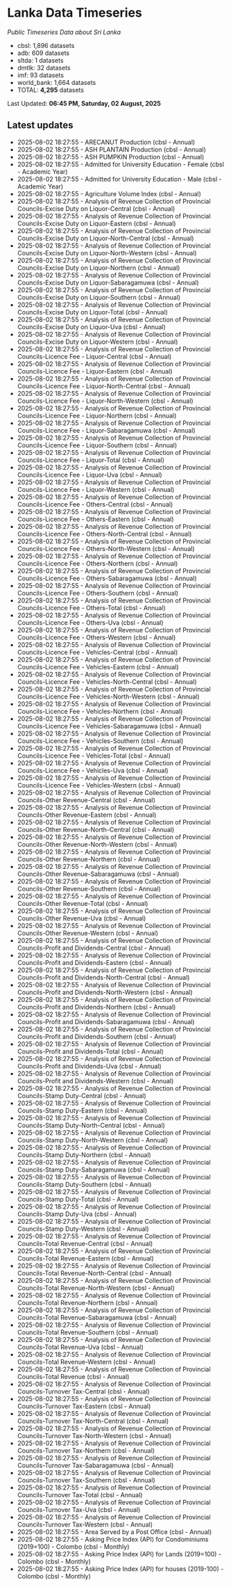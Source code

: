 # Lanka Data Timeseries
*Public Timeseries Data about Sri Lanka*

* cbsl: 1,896 datasets
* adb: 609 datasets
* sltda: 1 datasets
* dmtlk: 32 datasets
* imf: 93 datasets
* world_bank: 1,664 datasets
* TOTAL: **4,295** datasets

Last Updated: **06:45 PM, Saturday, 02 August, 2025**

## Latest updates

* 2025-08-02 18:27:55 - ARECANUT Production (cbsl - Annual)
* 2025-08-02 18:27:55 - ASH PLANTAIN Production (cbsl - Annual)
* 2025-08-02 18:27:55 - ASH PUMPKIN Production (cbsl - Annual)
* 2025-08-02 18:27:55 - Admitted for University Education - Female (cbsl - Academic Year)
* 2025-08-02 18:27:55 - Admitted for University Education - Male (cbsl - Academic Year)
* 2025-08-02 18:27:55 - Agriculture Volume Index (cbsl - Annual)
* 2025-08-02 18:27:55 - Analysis of Revenue Collection of Provincial Councils-Excise Duty on Liquor-Central (cbsl - Annual)
* 2025-08-02 18:27:55 - Analysis of Revenue Collection of Provincial Councils-Excise Duty on Liquor-Eastern (cbsl - Annual)
* 2025-08-02 18:27:55 - Analysis of Revenue Collection of Provincial Councils-Excise Duty on Liquor-North-Central (cbsl - Annual)
* 2025-08-02 18:27:55 - Analysis of Revenue Collection of Provincial Councils-Excise Duty on Liquor-North-Western (cbsl - Annual)
* 2025-08-02 18:27:55 - Analysis of Revenue Collection of Provincial Councils-Excise Duty on Liquor-Northern (cbsl - Annual)
* 2025-08-02 18:27:55 - Analysis of Revenue Collection of Provincial Councils-Excise Duty on Liquor-Sabaragamuwa (cbsl - Annual)
* 2025-08-02 18:27:55 - Analysis of Revenue Collection of Provincial Councils-Excise Duty on Liquor-Southern (cbsl - Annual)
* 2025-08-02 18:27:55 - Analysis of Revenue Collection of Provincial Councils-Excise Duty on Liquor-Total (cbsl - Annual)
* 2025-08-02 18:27:55 - Analysis of Revenue Collection of Provincial Councils-Excise Duty on Liquor-Uva (cbsl - Annual)
* 2025-08-02 18:27:55 - Analysis of Revenue Collection of Provincial Councils-Excise Duty on Liquor-Western (cbsl - Annual)
* 2025-08-02 18:27:55 - Analysis of Revenue Collection of Provincial Councils-Licence Fee - Liquor-Central (cbsl - Annual)
* 2025-08-02 18:27:55 - Analysis of Revenue Collection of Provincial Councils-Licence Fee - Liquor-Eastern (cbsl - Annual)
* 2025-08-02 18:27:55 - Analysis of Revenue Collection of Provincial Councils-Licence Fee - Liquor-North-Central (cbsl - Annual)
* 2025-08-02 18:27:55 - Analysis of Revenue Collection of Provincial Councils-Licence Fee - Liquor-North-Western (cbsl - Annual)
* 2025-08-02 18:27:55 - Analysis of Revenue Collection of Provincial Councils-Licence Fee - Liquor-Northern (cbsl - Annual)
* 2025-08-02 18:27:55 - Analysis of Revenue Collection of Provincial Councils-Licence Fee - Liquor-Sabaragamuwa (cbsl - Annual)
* 2025-08-02 18:27:55 - Analysis of Revenue Collection of Provincial Councils-Licence Fee - Liquor-Southern (cbsl - Annual)
* 2025-08-02 18:27:55 - Analysis of Revenue Collection of Provincial Councils-Licence Fee - Liquor-Total (cbsl - Annual)
* 2025-08-02 18:27:55 - Analysis of Revenue Collection of Provincial Councils-Licence Fee - Liquor-Uva (cbsl - Annual)
* 2025-08-02 18:27:55 - Analysis of Revenue Collection of Provincial Councils-Licence Fee - Liquor-Western (cbsl - Annual)
* 2025-08-02 18:27:55 - Analysis of Revenue Collection of Provincial Councils-Licence Fee - Others-Central (cbsl - Annual)
* 2025-08-02 18:27:55 - Analysis of Revenue Collection of Provincial Councils-Licence Fee - Others-Eastern (cbsl - Annual)
* 2025-08-02 18:27:55 - Analysis of Revenue Collection of Provincial Councils-Licence Fee - Others-North-Central (cbsl - Annual)
* 2025-08-02 18:27:55 - Analysis of Revenue Collection of Provincial Councils-Licence Fee - Others-North-Western (cbsl - Annual)
* 2025-08-02 18:27:55 - Analysis of Revenue Collection of Provincial Councils-Licence Fee - Others-Northern (cbsl - Annual)
* 2025-08-02 18:27:55 - Analysis of Revenue Collection of Provincial Councils-Licence Fee - Others-Sabaragamuwa (cbsl - Annual)
* 2025-08-02 18:27:55 - Analysis of Revenue Collection of Provincial Councils-Licence Fee - Others-Southern (cbsl - Annual)
* 2025-08-02 18:27:55 - Analysis of Revenue Collection of Provincial Councils-Licence Fee - Others-Total (cbsl - Annual)
* 2025-08-02 18:27:55 - Analysis of Revenue Collection of Provincial Councils-Licence Fee - Others-Uva (cbsl - Annual)
* 2025-08-02 18:27:55 - Analysis of Revenue Collection of Provincial Councils-Licence Fee - Others-Western (cbsl - Annual)
* 2025-08-02 18:27:55 - Analysis of Revenue Collection of Provincial Councils-Licence Fee - Vehicles-Central (cbsl - Annual)
* 2025-08-02 18:27:55 - Analysis of Revenue Collection of Provincial Councils-Licence Fee - Vehicles-Eastern (cbsl - Annual)
* 2025-08-02 18:27:55 - Analysis of Revenue Collection of Provincial Councils-Licence Fee - Vehicles-North-Central (cbsl - Annual)
* 2025-08-02 18:27:55 - Analysis of Revenue Collection of Provincial Councils-Licence Fee - Vehicles-North-Western (cbsl - Annual)
* 2025-08-02 18:27:55 - Analysis of Revenue Collection of Provincial Councils-Licence Fee - Vehicles-Northern (cbsl - Annual)
* 2025-08-02 18:27:55 - Analysis of Revenue Collection of Provincial Councils-Licence Fee - Vehicles-Sabaragamuwa (cbsl - Annual)
* 2025-08-02 18:27:55 - Analysis of Revenue Collection of Provincial Councils-Licence Fee - Vehicles-Southern (cbsl - Annual)
* 2025-08-02 18:27:55 - Analysis of Revenue Collection of Provincial Councils-Licence Fee - Vehicles-Total (cbsl - Annual)
* 2025-08-02 18:27:55 - Analysis of Revenue Collection of Provincial Councils-Licence Fee - Vehicles-Uva (cbsl - Annual)
* 2025-08-02 18:27:55 - Analysis of Revenue Collection of Provincial Councils-Licence Fee - Vehicles-Western (cbsl - Annual)
* 2025-08-02 18:27:55 - Analysis of Revenue Collection of Provincial Councils-Other Revenue-Central (cbsl - Annual)
* 2025-08-02 18:27:55 - Analysis of Revenue Collection of Provincial Councils-Other Revenue-Eastern (cbsl - Annual)
* 2025-08-02 18:27:55 - Analysis of Revenue Collection of Provincial Councils-Other Revenue-North-Central (cbsl - Annual)
* 2025-08-02 18:27:55 - Analysis of Revenue Collection of Provincial Councils-Other Revenue-North-Western (cbsl - Annual)
* 2025-08-02 18:27:55 - Analysis of Revenue Collection of Provincial Councils-Other Revenue-Northern (cbsl - Annual)
* 2025-08-02 18:27:55 - Analysis of Revenue Collection of Provincial Councils-Other Revenue-Sabaragamuwa (cbsl - Annual)
* 2025-08-02 18:27:55 - Analysis of Revenue Collection of Provincial Councils-Other Revenue-Southern (cbsl - Annual)
* 2025-08-02 18:27:55 - Analysis of Revenue Collection of Provincial Councils-Other Revenue-Total (cbsl - Annual)
* 2025-08-02 18:27:55 - Analysis of Revenue Collection of Provincial Councils-Other Revenue-Uva (cbsl - Annual)
* 2025-08-02 18:27:55 - Analysis of Revenue Collection of Provincial Councils-Other Revenue-Western (cbsl - Annual)
* 2025-08-02 18:27:55 - Analysis of Revenue Collection of Provincial Councils-Profit and Dividends-Central (cbsl - Annual)
* 2025-08-02 18:27:55 - Analysis of Revenue Collection of Provincial Councils-Profit and Dividends-Eastern (cbsl - Annual)
* 2025-08-02 18:27:55 - Analysis of Revenue Collection of Provincial Councils-Profit and Dividends-North-Central (cbsl - Annual)
* 2025-08-02 18:27:55 - Analysis of Revenue Collection of Provincial Councils-Profit and Dividends-North-Western (cbsl - Annual)
* 2025-08-02 18:27:55 - Analysis of Revenue Collection of Provincial Councils-Profit and Dividends-Northern (cbsl - Annual)
* 2025-08-02 18:27:55 - Analysis of Revenue Collection of Provincial Councils-Profit and Dividends-Sabaragamuwa (cbsl - Annual)
* 2025-08-02 18:27:55 - Analysis of Revenue Collection of Provincial Councils-Profit and Dividends-Southern (cbsl - Annual)
* 2025-08-02 18:27:55 - Analysis of Revenue Collection of Provincial Councils-Profit and Dividends-Total (cbsl - Annual)
* 2025-08-02 18:27:55 - Analysis of Revenue Collection of Provincial Councils-Profit and Dividends-Uva (cbsl - Annual)
* 2025-08-02 18:27:55 - Analysis of Revenue Collection of Provincial Councils-Profit and Dividends-Western (cbsl - Annual)
* 2025-08-02 18:27:55 - Analysis of Revenue Collection of Provincial Councils-Stamp Duty-Central (cbsl - Annual)
* 2025-08-02 18:27:55 - Analysis of Revenue Collection of Provincial Councils-Stamp Duty-Eastern (cbsl - Annual)
* 2025-08-02 18:27:55 - Analysis of Revenue Collection of Provincial Councils-Stamp Duty-North-Central (cbsl - Annual)
* 2025-08-02 18:27:55 - Analysis of Revenue Collection of Provincial Councils-Stamp Duty-North-Western (cbsl - Annual)
* 2025-08-02 18:27:55 - Analysis of Revenue Collection of Provincial Councils-Stamp Duty-Northern (cbsl - Annual)
* 2025-08-02 18:27:55 - Analysis of Revenue Collection of Provincial Councils-Stamp Duty-Sabaragamuwa (cbsl - Annual)
* 2025-08-02 18:27:55 - Analysis of Revenue Collection of Provincial Councils-Stamp Duty-Southern (cbsl - Annual)
* 2025-08-02 18:27:55 - Analysis of Revenue Collection of Provincial Councils-Stamp Duty-Total (cbsl - Annual)
* 2025-08-02 18:27:55 - Analysis of Revenue Collection of Provincial Councils-Stamp Duty-Uva (cbsl - Annual)
* 2025-08-02 18:27:55 - Analysis of Revenue Collection of Provincial Councils-Stamp Duty-Western (cbsl - Annual)
* 2025-08-02 18:27:55 - Analysis of Revenue Collection of Provincial Councils-Total Revenue-Central (cbsl - Annual)
* 2025-08-02 18:27:55 - Analysis of Revenue Collection of Provincial Councils-Total Revenue-Eastern (cbsl - Annual)
* 2025-08-02 18:27:55 - Analysis of Revenue Collection of Provincial Councils-Total Revenue-North-Central (cbsl - Annual)
* 2025-08-02 18:27:55 - Analysis of Revenue Collection of Provincial Councils-Total Revenue-North-Western (cbsl - Annual)
* 2025-08-02 18:27:55 - Analysis of Revenue Collection of Provincial Councils-Total Revenue-Northern (cbsl - Annual)
* 2025-08-02 18:27:55 - Analysis of Revenue Collection of Provincial Councils-Total Revenue-Sabaragamuwa (cbsl - Annual)
* 2025-08-02 18:27:55 - Analysis of Revenue Collection of Provincial Councils-Total Revenue-Southern (cbsl - Annual)
* 2025-08-02 18:27:55 - Analysis of Revenue Collection of Provincial Councils-Total Revenue-Uva (cbsl - Annual)
* 2025-08-02 18:27:55 - Analysis of Revenue Collection of Provincial Councils-Total Revenue-Western (cbsl - Annual)
* 2025-08-02 18:27:55 - Analysis of Revenue Collection of Provincial Councils-Total Revenue (cbsl - Annual)
* 2025-08-02 18:27:55 - Analysis of Revenue Collection of Provincial Councils-Turnover Tax-Central (cbsl - Annual)
* 2025-08-02 18:27:55 - Analysis of Revenue Collection of Provincial Councils-Turnover Tax-Eastern (cbsl - Annual)
* 2025-08-02 18:27:55 - Analysis of Revenue Collection of Provincial Councils-Turnover Tax-North-Central (cbsl - Annual)
* 2025-08-02 18:27:55 - Analysis of Revenue Collection of Provincial Councils-Turnover Tax-North-Western (cbsl - Annual)
* 2025-08-02 18:27:55 - Analysis of Revenue Collection of Provincial Councils-Turnover Tax-Northern (cbsl - Annual)
* 2025-08-02 18:27:55 - Analysis of Revenue Collection of Provincial Councils-Turnover Tax-Sabaragamuwa (cbsl - Annual)
* 2025-08-02 18:27:55 - Analysis of Revenue Collection of Provincial Councils-Turnover Tax-Southern (cbsl - Annual)
* 2025-08-02 18:27:55 - Analysis of Revenue Collection of Provincial Councils-Turnover Tax-Total (cbsl - Annual)
* 2025-08-02 18:27:55 - Analysis of Revenue Collection of Provincial Councils-Turnover Tax-Uva (cbsl - Annual)
* 2025-08-02 18:27:55 - Analysis of Revenue Collection of Provincial Councils-Turnover Tax-Western (cbsl - Annual)
* 2025-08-02 18:27:55 - Area Served by a Post Office (cbsl - Annual)
* 2025-08-02 18:27:55 - Asking Price Index (API) for Condominiums (2019=100) - Colombo (cbsl - Monthly)
* 2025-08-02 18:27:55 - Asking Price Index (API) for Lands (2019=100) - Colombo (cbsl - Monthly)
* 2025-08-02 18:27:55 - Asking Price Index (API) for houses (2019-100) - Colombo (cbsl - Monthly)
